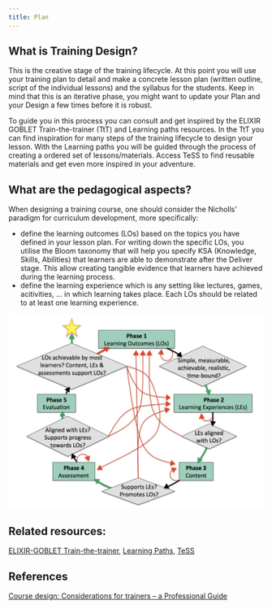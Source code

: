 ```yaml
---
title: Plan
---
```


## What is Training Design?

This is the creative stage of the training lifecycle. At this point you will use your training plan to detail and make a concrete lesson plan (written outline, script of the individual lessons) and the syllabus for the students. Keep in mind that this is an iterative phase, you might want to update your Plan and your Design a few times before it is robust.

To guide you in this process you can consult and get inspired by the ELIXIR GOBLET Train-the-trainer (TtT) and Learning paths resources. In the TtT you  can find inspiration for many steps of the training lifecycle to design your lesson. With the Learning paths you will be guided through the process of creating a ordered set of lessons/materials. Access TeSS to find reusable materials and get even more inspired in your adventure.

## What are the pedagogical aspects?

When designing a training course, one should consider the Nicholls’ paradigm for curriculum development, more specifically:

- define the learning outcomes (LOs) based on the topics you have defined in your lesson plan. For writing down the specific LOs, you utilise the Bloom taxonomy that will help you specify KSA (Knowledge, Skills, Abilities) that learners are able to demonstrate after the Deliver stage. This allow creating tangible evidence that learners have achieved during the learning process.
- define the learning experience which is any setting like lectures, games, acitivities, ... in which learning takes place. Each LOs should be related to at least one learning experience.

![Nicoll's paradidm](assets/img/screenshots/allegra-via-f1000.png)

## Related resources: 
[ELIXIR-GOBLET Train-the-trainer](train-the-trainer), [Learning Paths](learning-paths), [TeSS](tess) 

## References	
[Course design: Considerations for trainers – a Professional Guide](https://f1000research.com/documents/9-1377)



